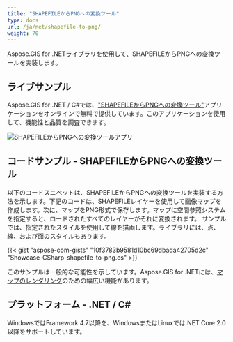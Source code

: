 ```yaml
---
title: "SHAPEFILEからPNGへの変換ツール"
type: docs
url: /ja/net/shapefile-to-png/
weight: 70
---
```


Aspose.GIS for .NETライブラリを使用して、SHAPEFILEからPNGへの変換ツールを実装します。

## **ライブサンプル**

Aspose.GIS for .NET / C#では、["SHAPEFILEからPNGへの変換ツール"](https://products.aspose.app/gis/viewer/shapefile-to-png)アプリケーションをオンラインで無料で提供しています。このアプリケーションを使用して、機能性と品質を調査できます。

![SHAPEFILEからPNGへの変換ツールアプリ](viewer.png)

## **コードサンプル - SHAPEFILEからPNGへの変換ツール**

以下のコードスニペットは、SHAPEFILEからPNGへの変換ツールを実装する方法を示します。下記のコードは、SHAPEFILEレイヤーを使用して画像マップを作成します。次に、マップをPNG形式で保存します。マップに空間参照システムを指定すると、ロードされたすべてのレイヤーがそれに変換されます。
サンプルでは、指定されたスタイルを使用して線を描画します。ライブラリには、点、線、および面のスタイルもあります。

{{< gist "aspose-com-gists" "10f3783b9581d10bc69dbada42705d2c" "Showcase-CSharp-shapefile-to-png.cs" >}}

このサンプルは一般的な可能性を示しています。Aspose.GIS for .NETには、[マップのレンダリング](https://docs.aspose.com/gis/net/map-rendering/)のための幅広い機能があります。

## **プラットフォーム - .NET / C#**

WindowsではFramework 4.7以降を、WindowsまたはLinuxでは.NET Core 2.0以降をサポートしています。

